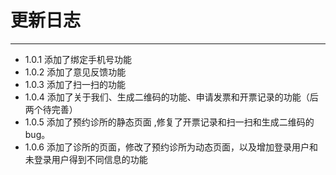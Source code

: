 # 更新日志
---
* 1.0.1 添加了绑定手机号功能
* 1.0.2 添加了意见反馈功能
* 1.0.3 添加了扫一扫的功能
* 1.0.4 添加了关于我们、生成二维码的功能、申请发票和开票记录的功能（后两个待完善）
* 1.0.5 添加了预约诊所的静态页面 ,修复了开票记录和扫一扫和生成二维码的bug。
* 1.0.6 添加了诊所的页面，修改了预约诊所为动态页面，以及增加登录用户和未登录用户得到不同信息的功能
